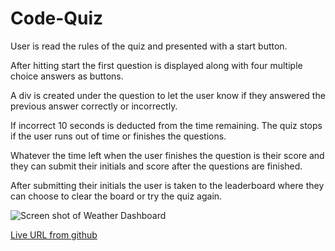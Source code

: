 # Code-Quiz

User is read the rules of the quiz and presented with a start button.

After hitting start the first question is displayed along with four multiple choice answers as buttons.

A div is created under the question to let the user know if they answered the previous answer correctly or incorrectly.

If incorrect 10 seconds is deducted from the time remaining. The quiz stops if the user runs out of time or finishes the questions.

Whatever the time left when the user finishes the question is their score and they can submit their initials and score after the questions are finished.

After submitting their initials the user is taken to the leaderboard where they can choose to clear the board or try the quiz again.

<img src="./assets/images/code-quiz-screenshot.png" alt="Screen shot of Weather Dashboard"/>

<a href="https://morettilouie.github.io/Code-Quiz/">Live URL from github</a>